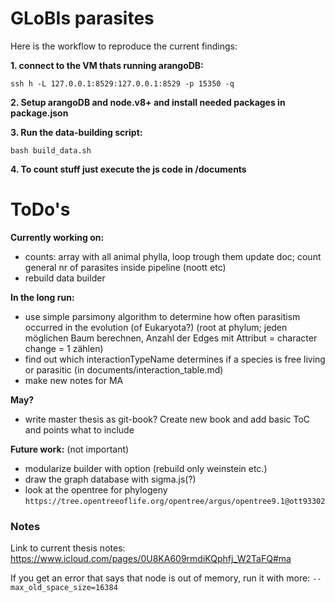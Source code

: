 # GLoBIs parasites

Here is the workflow to reproduce the current findings:

**1. connect to the VM thats running arangoDB:**
```
ssh h -L 127.0.0.1:8529:127.0.0.1:8529 -p 15350 -q
```
**2. Setup arangoDB and node.v8+ and install needed packages in package.json**

**3. Run the data-building script:**
```
bash build_data.sh
```
**4. To count stuff just execute the js code in /documents**

# ToDo's

**Currently working on:**
- counts: array with all animal phylla, loop trough them update doc; count general nr of parasites inside pipeline (noott etc)
- rebuild data builder

**In the long run:**
- use simple parsimony algorithm to determine how often parasitism occurred in the evolution (of Eukaryota?) (root at phylum; jeden möglichen Baum berechnen, Anzahl der Edges mit Attribut = character change = 1 zählen)
- find out which interactionTypeName determines if a species is free living or parasitic (in documents/interaction_table.md)
- make new notes for MA

**May?**
- write master thesis as git-book? Create new book and add basic ToC and points what to include

**Future work:** (not important)
- modularize builder with option (rebuild only weinstein etc.)
- draw the graph database with sigma.js(?)
- look at the opentree for phylogeny `https://tree.opentreeoflife.org/opentree/argus/opentree9.1@ott93302`


### Notes

Link to current thesis notes: https://www.icloud.com/pages/0U8KA609rmdiKQphfj_W2TaFQ#ma

If you get an error that says that node is out of memory, run it with more: `--max_old_space_size=16384`